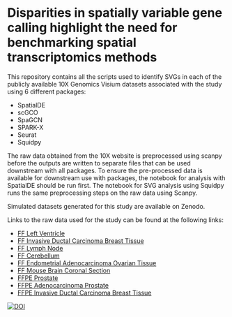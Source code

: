 # Disparities in spatially variable gene calling highlight the need for benchmarking spatial transcriptomics methods

This repository contains all the scripts used to identify SVGs in each of the publicly available 10X Genomics Visium datasets associated with the study using 6 different packages:
  * SpatialDE
  * scGCO
  * SpaGCN
  * SPARK-X
  * Seurat
  * Squidpy
  
The raw data obtained from the 10X website is preprocessed using scanpy before the outputs are written to separate files that can be used downstream with all packages. To ensure the pre-processed data is available for downstream use with packages, the notebook for analysis with SpatialDE should be run first. The notebook for SVG analysis using Squidpy runs the same preprocessing steps on the raw data using Scanpy.

Simulated datasets generated for this study are available on Zenodo.

Links to the raw data used for the study can be found at the following links:
* [FF Left Ventricle](https://www.10xgenomics.com/resources/datasets/human-heart-1-standard-1-0-0)
* [FF Invasive Ductal Carcinoma Breast Tissue](https://www.10xgenomics.com/resources/datasets/human-breast-cancer-block-a-section-1-1-standard-1-0-0)
* [FF Lymph Node](https://www.10xgenomics.com/resources/datasets/human-lymph-node-1-standard-1-0-0)
* [FF Cerebellum](https://www.10xgenomics.com/resources/datasets/human-cerebellum-whole-transcriptome-analysis-1-standard-1-2-0)
* [FF Endometrial Adenocarcinoma Ovarian Tissue](https://www.10xgenomics.com/resources/datasets/human-ovarian-cancer-whole-transcriptome-analysis-stains-dapi-anti-pan-ck-anti-cd-45-1-standard-1-2-0)
* [FF Mouse Brain Coronal Section](https://www.10xgenomics.com/resources/datasets/mouse-brain-section-coronal-1-standard-1-1-0)
* [FFPE Prostate](https://www.10xgenomics.com/resources/datasets/normal-human-prostate-ffpe-1-standard-1-3-0)
* [FFPE Adenocarcinoma Prostate](https://www.10xgenomics.com/resources/datasets/human-prostate-cancer-adenocarcinoma-with-invasive-carcinoma-ffpe-1-standard-1-3-0)
* [FFPE Invasive Ductal Carcinoma Breast Tissue](https://www.10xgenomics.com/resources/datasets/human-breast-cancer-ductal-carcinoma-in-situ-invasive-carcinoma-ffpe-1-standard-1-3-0)

[![DOI](https://zenodo.org/badge/555118633.svg)](https://zenodo.org/badge/latestdoi/555118633)


